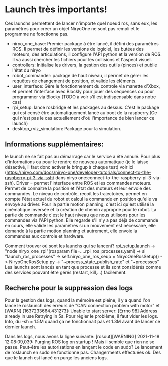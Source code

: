 # Launch très importants!

Ces launchs permettent de lancer n'importe quel noeud ros, sans eux, les paramètres pour créer un objet NiryoOne ne sont pas rempli et le programme ne fonctionne pas.

- niryo_one_base: Premier package à être lancé, il défini des paramètres ROS. Il permet de définir les versions de logiciel, les butées des moteurs, des articulations, il configure l'API python et la version de ROS. Il va aussi chercher les fichiers pour les collisions et l'aspect visuel.  
- controllers: Initialise les drivers, la gestion des outils (pinces) et publie l'état du niryo
- robot_commander: package de haut niveau, il permet de gérer les requêtes de changement de position, et valide les éléments.
- user_interface: Gère le fonctionnement du controle via manette d'Xbox, et permet l'interface avec Blockly pour jouer des séquences ou pour programmer via Blocky (TODO à voir s'il est indispensable dans notre cas)
- rpi_setup: lance rosbridge et les packages au dessus. C'est le package qui est censé être automatiquement lancé au boot de la raspberry.(Ce qui n'est pas le cas actuellement d'où l'importance de bien lancer ce launch)
- desktop_rviz_simulation: Package pour la simulation.


## Informations supplémentaires:

le launch ne se fait pas au démarrage car le service a été annulé. Pour plus d'informations ou pour le rendre de nouveau automatique (je le laisse désactivé, il faut donc activer le bringup à chaque test) voir ici (https://niryo.com/docs/niryo-one/developer-tutorials/connect-to-the-raspberry-pi-3-via-ssh/          dans niryo one:connect-to-the-raspberry-pi-3-via-ssh).
Driver = permet l'interface entre ROS et les commandes moteurs. Permet de connaitre la position et l'état des moteurs et leur envoie des commandes.
Le niveau de contrôle, recoit les trajectoires, permet en compte l'état actuel du robot et calcul la commande en position qu'elle va envoyé au driver.
Pour la partie motion planning, c'est ici qu'est utilisé la cinématique inversée et la création de chemin approprié pour le robot.
La partie de commande c'est le haut niveau que nous utilisons pour les commandes via l'API python. Elle regarde s'il n'y a pas déjà de commande en cours, elle valide les paramètres si un mouvement est nécessaire, elle demande à la partie motion planning et autrement, elle envoie la commandes aux controle et hardware.

Comment trouver où sont les launchs qui se lancent? 
rpi_setup.launch -> "node niryo_one_rpi"(rosparam file=....rpi_ros_processes.yaml) -> si "launch_ros_processes" -> self.niryo_one_ros_seup = NiryoOneRosSetup() -> NiryoOneRosSetup.py -> "~process_state_publish_rate" et "~processes"
Les launchs sont lancés en tant que processe et ils sont considérés comme des services pouvant être gérés (restart, kill,...) facilement.

## Recherche pour la suppression des logs

Pour la gestion des logs, quand la mémoire est pleine, il y a quand l'on lance le roslaunch des erreurs de "CAN connection problem with motor" et [WARN] [1637233664.431273]: Unable to start server: [Errno 98] Address already in use Retrying in 5s.
Pour régler le problème, il faut vider les logs.
Info, du -sh = 1.5M quand ça ne fonctionnait pas et 1.3M avant de lancer ce dernier launch.  

Dans les logs, nous avons la ligne suivante: 
[rosout][WARNING] 2021-11-18 12:08:09,039: Purging ROS log on startup !
Mais il semble que rien ne se passe. Peut-être les autorisations en lançant le code en sudo? Le lancement de roslaunch en sudo ne fonctionne pas.
Changerments effectuées ok. Dès que le launch est lancé on purge les anciens logs.
